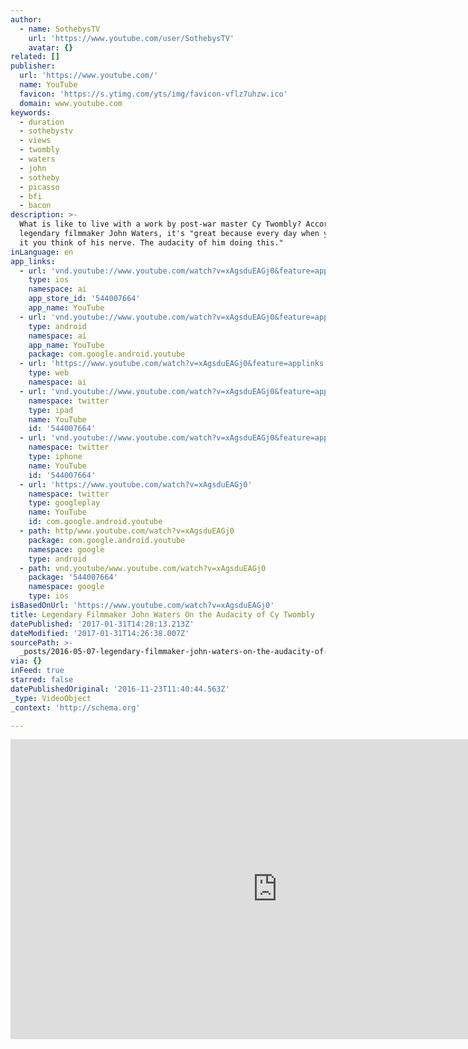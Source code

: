 ```yaml
---
author:
  - name: SothebysTV
    url: 'https://www.youtube.com/user/SothebysTV'
    avatar: {}
related: []
publisher:
  url: 'https://www.youtube.com/'
  name: YouTube
  favicon: 'https://s.ytimg.com/yts/img/favicon-vflz7uhzw.ico'
  domain: www.youtube.com
keywords:
  - duration
  - sothebystv
  - views
  - twombly
  - waters
  - john
  - sotheby
  - picasso
  - bfi
  - bacon
description: >-
  What is like to live with a work by post-war master Cy Twombly? According to
  legendary filmmaker John Waters, it's "great because every day when you pass
  it you think of his nerve. The audacity of him doing this."
inLanguage: en
app_links:
  - url: 'vnd.youtube://www.youtube.com/watch?v=xAgsduEAGj0&feature=applinks'
    type: ios
    namespace: ai
    app_store_id: '544007664'
    app_name: YouTube
  - url: 'vnd.youtube://www.youtube.com/watch?v=xAgsduEAGj0&feature=applinks'
    type: android
    namespace: ai
    app_name: YouTube
    package: com.google.android.youtube
  - url: 'https://www.youtube.com/watch?v=xAgsduEAGj0&feature=applinks'
    type: web
    namespace: ai
  - url: 'vnd.youtube://www.youtube.com/watch?v=xAgsduEAGj0&feature=applinks'
    namespace: twitter
    type: ipad
    name: YouTube
    id: '544007664'
  - url: 'vnd.youtube://www.youtube.com/watch?v=xAgsduEAGj0&feature=applinks'
    namespace: twitter
    type: iphone
    name: YouTube
    id: '544007664'
  - url: 'https://www.youtube.com/watch?v=xAgsduEAGj0'
    namespace: twitter
    type: googleplay
    name: YouTube
    id: com.google.android.youtube
  - path: http/www.youtube.com/watch?v=xAgsduEAGj0
    package: com.google.android.youtube
    namespace: google
    type: android
  - path: vnd.youtube/www.youtube.com/watch?v=xAgsduEAGj0
    package: '544007664'
    namespace: google
    type: ios
isBasedOnUrl: 'https://www.youtube.com/watch?v=xAgsduEAGj0'
title: Legendary Filmmaker John Waters On the Audacity of Cy Twombly
datePublished: '2017-01-31T14:28:13.213Z'
dateModified: '2017-01-31T14:26:38.007Z'
sourcePath: >-
  _posts/2016-05-07-legendary-filmmaker-john-waters-on-the-audacity-of-cy-twombl.md
via: {}
inFeed: true
starred: false
datePublishedOriginal: '2016-11-23T11:40:44.563Z'
_type: VideoObject
_context: 'http://schema.org'

---
```

<iframe src="https://cdn.embedly.com/widgets/media.html?src=https%3A%2F%2Fwww.youtube.com%2Fembed%2FxAgsduEAGj0%3Ffeature%3Doembed&amp;url=https%3A%2F%2Fwww.youtube.com%2Fwatch%3Fv%3DxAgsduEAGj0&amp;image=https%3A%2F%2Fi.ytimg.com%2Fvi%2FxAgsduEAGj0%2Fhqdefault.jpg&amp;key=b7d04c9b404c499eba89ee7072e1c4f7&amp;type=text%2Fhtml&amp;schema=youtube" width="854" height="480" scrolling="no" frameborder="0" allowfullscreen="" style=""></iframe>
